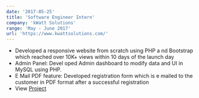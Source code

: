 ```yaml
---
date: '2017-05-25'
title: 'Software Engineer Intern'
company: 'kWatt Solutions'
range: 'May - June 2017'
url: 'https://www.kwattsolutions.com/'
---
```


- Developed a responsive website from scratch using PHP a nd Bootstrap
  which reached over 10K+ views within 10 days of the launch day
- Admin Panel: Devel oped Admin dashboard to modify data and UI in
  MySQL using PHP.
- E Mail PDF feature: Developed registration form which is e mailed to the
  customer in PDF format after a successful registration
- View [Project](https://s-sparq.com/home.php)
